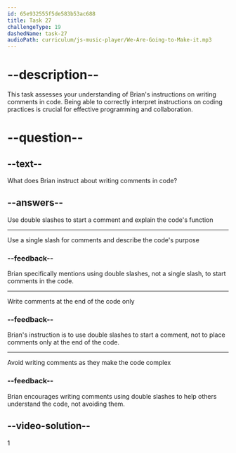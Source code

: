 ```yaml
---
id: 65e932555f5de583b53ac688
title: Task 27
challengeType: 19
dashedName: task-27
audioPath: curriculum/js-music-player/We-Are-Going-to-Make-it.mp3
---
```


<!--
AUDIO REFERENCE:
Brian: Great idea. To write comments, you simply need to use double slashes to start a comment. Then, you can describe what the code does so that other people can understand it, too.
-->

# --description--

This task assesses your understanding of Brian's instructions on writing comments in code. Being able to correctly interpret instructions on coding practices is crucial for effective programming and collaboration.

# --question--

## --text--

What does Brian instruct about writing comments in code?

## --answers--

Use double slashes to start a comment and explain the code's function

---

Use a single slash for comments and describe the code's purpose

### --feedback--

Brian specifically mentions using double slashes, not a single slash, to start comments in the code.

---

Write comments at the end of the code only

### --feedback--

Brian's instruction is to use double slashes to start a comment, not to place comments only at the end of the code.

---

Avoid writing comments as they make the code complex

### --feedback--

Brian encourages writing comments using double slashes to help others understand the code, not avoiding them.

## --video-solution--

1
